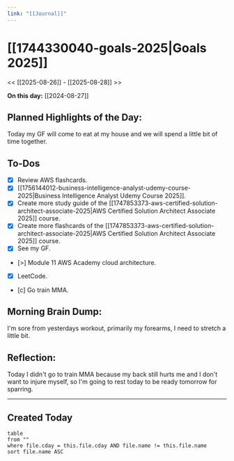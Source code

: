 ```yaml
---
link: "[[Journal]]"
---
```

# [[1744330040-goals-2025|Goals 2025]]
<< [[2025-08-26]] - [[2025-08-28]] >>

**On this day:** [[2024-08-27]]
## Planned Highlights of the Day:
Today my GF will come to eat at my house and we will spend a little bit of time together.

## To-Dos
- [x] Review AWS flashcards.
- [x] [[1756144012-business-intelligence-analyst-udemy-course-2025|Business Intelligence Analyst Udemy Course 2025]].
- [x] Create more study guide of the [[1747853373-aws-certified-solution-architect-associate-2025|AWS Certified Solution Architect Associate 2025]] course.
- [x] Create more flashcards of the [[1747853373-aws-certified-solution-architect-associate-2025|AWS Certified Solution Architect Associate 2025]] course.
- [x] See my GF.
- [>] Module 11 AWS Academy cloud architecture.
- [x] LeetCode.
- [c] Go train MMA.

## Morning Brain Dump:
I'm sore from yesterdays workout, primarily my forearms, I need to stretch a little bit.

## Reflection:
Today I didn't go to train MMA because my back still hurts me and I don't want to injure myself, so I'm going to rest today to be ready tomorrow for sparring.

---
## Created Today
```dataview
table
from ""
where file.cday = this.file.cday AND file.name != this.file.name
sort file.name ASC
```

